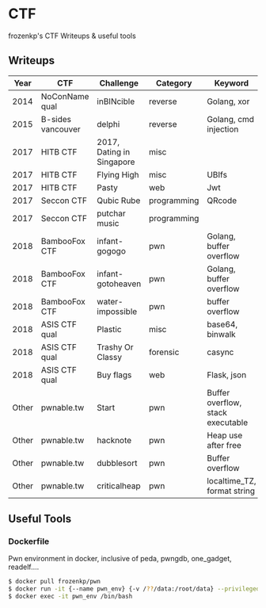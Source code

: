 # CTF

frozenkp's CTF Writeups & useful tools

## Writeups

| Year  | CTF               | Challenge                 | Category    | Keyword                           |
| ----- | ----------------- | ------------------------- | ----------- | --------------------------------- |
| 2014  | NoConName qual    | inBINcible                | reverse     | Golang, xor                       |
| 2015  | B-sides vancouver | delphi                    | reverse     | Golang, cmd injection             |
| 2017  | HITB CTF          | 2017, Dating in Singapore | misc        |                                   |
| 2017  | HITB CTF          | Flying High               | misc        | UBIfs                             |
| 2017  | HITB CTF          | Pasty                     | web         | Jwt                               |
| 2017  | Seccon CTF        | Qubic Rube                | programming | QRcode                            |
| 2017  | Seccon CTF        | putchar music             | programming |                                   |
| 2018  | BambooFox CTF     | infant-gogogo             | pwn         | Golang, buffer overflow           |
| 2018  | BambooFox CTF     | infant-gotoheaven         | pwn         | Golang, buffer overflow           |
| 2018  | BambooFox CTF     | water-impossible          | pwn         | buffer overflow                   |
| 2018  | ASIS CTF qual     | Plastic                   | misc        | base64, binwalk                   |
| 2018  | ASIS CTF qual     | Trashy Or Classy          | forensic    | casync                            |
| 2018  | ASIS CTF qual     | Buy flags                 | web         | Flask, json                       |
| Other | pwnable.tw        | Start                     | pwn         | Buffer overflow, stack executable |
| Other | pwnable.tw        | hacknote                  | pwn         | Heap use after free               |
| Other | pwnable.tw        | dubblesort                | pwn         | Buffer overflow                   |
| Other | pwnable.tw        | criticalheap              | pwn         | localtime_TZ, format string       |

## Useful Tools

### Dockerfile

Pwn environment in docker, inclusive of peda, pwngdb, one_gadget, readelf….

```bash
$ docker pull frozenkp/pwn
$ docker run -it {--name pwn_env} {-v /??/data:/root/data} --privileged frozenkp/pwn /bin/bash
$ docker exec -it pwn_env /bin/bash
```

